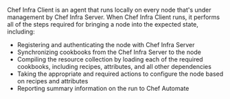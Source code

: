 Chef Infra Client is an agent that runs locally on every node that's under management by Chef Infra Server. When Chef Infra Client runs, it performs all of the steps required for bringing a node into the expected state, including:

- Registering and authenticating the node with Chef Infra Server
- Synchronizing cookbooks from the Chef Infra Server to the node
- Compiling the resource collection by loading each of the required cookbooks, including recipes, attributes, and all other dependencies
- Taking the appropriate and required actions to configure the node based on recipes and attributes
- Reporting summary information on the run to Chef Automate
